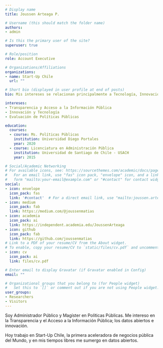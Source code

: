 ```yaml
---
# Display name
title: Joussen Arteaga P.

# Username (this should match the folder name)
authors:
- admin

# Is this the primary user of the site?
superuser: true

# Role/position
role: Account Executive

# Organizations/Affiliations
organizations:
- name: Start-Up Chile
  url: ""

# Short bio (displayed in user profile at end of posts)
bio: Mis intereses se relacionan principalmente a Tecnología, Innovación y Políticas Públicas.

intereses:
- Transparencia y Acceso a la Información Pública
- Innovación y Tecnología
- Evaluación de Políticas Públicas

education:
  courses:
  - course: Ms. Políticas Públicas
    institution: Universidad Diego Portales
    year: 2020
  - course: Licenciatura en Administración Pública
    institution: Universidad de Santiago de Chile - USACH
    year: 2015

# Social/Academic Networking
# For available icons, see: https://sourcethemes.com/academic/docs/page-builder/#icons
#   For an email link, use "fas" icon pack, "envelope" icon, and a link in the
#   form "mailto:your-email@example.com" or "#contact" for contact widget.
social:
- icon: envelope
  icon_pack: fas
  link: '#contact'  # For a direct email link, use "mailto:joussen.arteaga@gmail.com".
- icon: medium
  icon_pack: fab
  link: https://medium.com/@joussenmatias
- icon: academia
  icon_pack: ai
  link: https://independent.academia.edu/JoussenArteaga
- icon: github
  icon_pack: fab
  link: https://github.com/joussenmatias
# Link to a PDF of your resume/CV from the About widget.
# To enable, copy your resume/CV to `static/files/cv.pdf` and uncomment the lines below.
- icon: cv
  icon_pack: ai
  link: files/cv.pdf

# Enter email to display Gravatar (if Gravatar enabled in Config)
email: ""

# Organizational groups that you belong to (for People widget)
#   Set this to `[]` or comment out if you are not using People widget.
user_groups:
- Researchers
- Visitors
---
```


Soy Administrador Público y Magíster en Políticas Públicas. Me intereso en la Transparencia y el Acceso a la Información Pública; los datos abiertos e innovación. 

Hoy trabajo en Start-Up Chile, la primera aceleradora de negocios pública del Mundo, y en mis tiempos libres me sumergo en datos abiertos.

